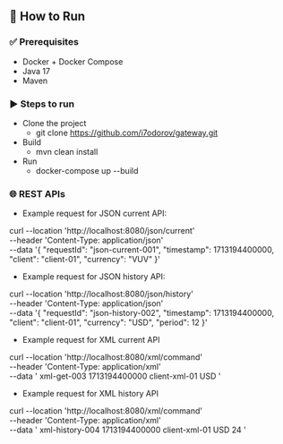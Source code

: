 ## 🚀 How to Run

### ✅ Prerequisites

- Docker + Docker Compose
- Java 17
- Maven

### ▶️ Steps to run


- Clone the project 
  - git clone https://github.com/i7odorov/gateway.git
- Build
  - mvn clean install
- Run
  - docker-compose up --build


### 🌐 REST APIs

- Example request for JSON current API:

curl --location 'http://localhost:8080/json/current' \
--header 'Content-Type: application/json' \
--data '{
"requestId": "json-current-001",
"timestamp": 1713194400000,
"client": "client-01",
"currency": "VUV"
}'

- Example request for JSON history API:

curl --location 'http://localhost:8080/json/history' \
--header 'Content-Type: application/json' \
--data '{
"requestId": "json-history-002",
"timestamp": 1713194400000,
"client": "client-01",
"currency": "USD",
"period": 12
}'

- Example request for XML current API

curl --location 'http://localhost:8080/xml/command' \
--header 'Content-Type: application/xml' \
--data '<request>
<requestId>xml-get-003</requestId>
<timestamp>1713194400000</timestamp>
<client>client-xml-01</client>
<get>
<currency>USD</currency>
</get>
</request>'

- Example request for XML history API

curl --location 'http://localhost:8080/xml/command' \
--header 'Content-Type: application/xml' \
--data '<request>
<requestId>xml-history-004</requestId>
<timestamp>1713194400000</timestamp>
<client>client-xml-01</client>
<history>
<currency>USD</currency>
<period>24</period>
</history>
</request>'